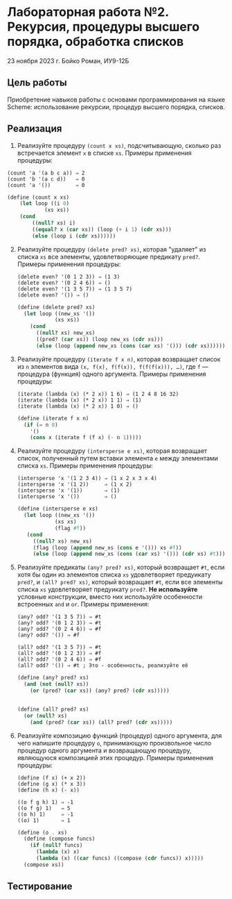 # Лабораторная работа №2. Рекурсия, процедуры высшего порядка, обработка списков

<p>
23 ноября 2023 г.
Бойко Роман, ИУ9-12Б
</p>

## Цель работы

Приобретение навыков работы с основами программирования на языке Scheme:
использование рекурсии, процедур высшего порядка, списков.


## Реализация

1. Реализуйте процедуру `(count x xs)`, подсчитывающую, сколько раз встречается элемент `x` в списке `xs`. Примеры применения процедуры:

``` example
(count 'a '(a b c a)) ⇒ 2
(count 'b '(a c d))   ⇒ 0
(count 'a '())        ⇒ 0
```
```scheme
(define (count x xs)
    (let loop ((i 0)
            (xs xs))
    (cond
        ((null? xs) i)
        ((equal? x (car xs)) (loop (+ i 1) (cdr xs)))
        (else (loop i (cdr xs))))))
```

2.  Реализуйте процедуру `(delete pred? xs)`, которая "удаляет" из
    списка `xs` все элементы, удовлетворяющие предикату `pred?`. Примеры
    применения процедуры:

    ``` example
    (delete even? '(0 1 2 3)) ⇒ (1 3)
    (delete even? '(0 2 4 6)) ⇒ ()
    (delete even? '(1 3 5 7)) ⇒ (1 3 5 7)
    (delete even? '()) ⇒ ()
    ```
    ```scheme
    (define (delete pred? xs)
      (let loop ((new_xs '())
                (xs xs))
        (cond
          ((null? xs) new_xs)
          ((pred? (car xs)) (loop new_xs (cdr xs)))
          (else (loop (append new_xs (cons (car xs) '())) (cdr xs))))))
    ```

3.  Реализуйте процедуру `(iterate f x n)`, которая возвращает список из
    `n` элементов вида `(x, f(x), f(f(x)), f(f(f(x))), …)`, где `f` —
    процедура (функция) одного аргумента. Примеры применения процедуры:

    ``` example
    (iterate (lambda (x) (* 2 x)) 1 6) ⇒ (1 2 4 8 16 32)
    (iterate (lambda (x) (* 2 x)) 1 1) ⇒ (1)
    (iterate (lambda (x) (* 2 x)) 1 0) ⇒ ()
    ```
    ```scheme
    (define (iterate f x n)
      (if (= n 0)
        '()
        (cons x (iterate f (f x) (- n 1)))))
    ```

4.  Реализуйте процедуру `(intersperse e xs)`, которая возвращает
    список, полученный путем вставки элемента `е` между элементами
    списка `xs`. Примеры применения процедуры:

    ``` example
    (intersperse 'x '(1 2 3 4)) ⇒ (1 x 2 x 3 x 4)
    (intersperse 'x '(1 2))     ⇒ (1 x 2)
    (intersperse 'x '(1))       ⇒ (1)
    (intersperse 'x '())        ⇒ ()
    ```
    ```scheme
    (define (intersperse e xs)
      (let loop ((new_xs '())
                (xs xs)
                (flag #f))
       (cond
         ((null? xs) new_xs)
         (flag (loop (append new_xs (cons e '())) xs #f))
         (else (loop (append new_xs (cons (car xs) '())) (cdr xs) #t)))))
    ```

5.  Реализуйте предикаты `(any? pred? xs)`, который возвращает `#t`,
    если хотя бы один из элементов списка `xs` удовлетворяет предуикату
    `pred?`, и `(all? pred? xs)`, который возвращает `#t`, если все
    элементы списка `xs` удовлетворяет предуикату `pred?`. **Не
    используйте** условные конструкции, вместо них используйте
    особенности встроенных `and` и `or`. Примеры применения:

    ``` example
    (any? odd? '(1 3 5 7)) ⇒ #t
    (any? odd? '(0 1 2 3)) ⇒ #t
    (any? odd? '(0 2 4 6)) ⇒ #f
    (any? odd? '()) ⇒ #f

    (all? odd? '(1 3 5 7)) ⇒ #t
    (all? odd? '(0 1 2 3)) ⇒ #f
    (all? odd? '(0 2 4 6)) ⇒ #f
    (all? odd? '()) ⇒ #t ; Это - особенность, реализуйте её
    ```
    ```scheme
    (define (any? pred? xs)
      (and (not (null? xs))
        (or (pred? (car xs)) (any? pred? (cdr xs)))))


    (define (all? pred? xs)
      (or (null? xs)
        (and (pred? (car xs)) (all? pred? (cdr xs)))))
    ```

6.  Реализуйте композицию функций (процедур) одного аргумента, для чего
    напишите процедуру `o`, принимающую произвольное число процедур
    одного аргумента и возвращающую процедуру, являющуюся композицией
    этих процедур. Примеры применения процедуры:

    ``` example
    (define (f x) (+ x 2))
    (define (g x) (* x 3))
    (define (h x) (- x))

    ((o f g h) 1) ⇒ -1
    ((o f g) 1)   ⇒ 5
    ((o h) 1)     ⇒ -1
    ((o) 1)       ⇒ 1
    ```
    ```scheme
    (define (o . xs)
      (define (compose funcs)
        (if (null? funcs)
          (lambda (x) x)
          (lambda (x) ((car funcs) ((compose (cdr funcs)) x)))))
      (compose xs))
    ```


## Тестирование
